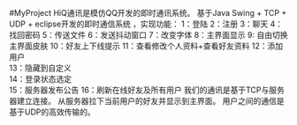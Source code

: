 #MyProject
HiQ通讯是模仿QQ开发的即时通讯系统。
基于Java Swing + TCP + UDP + eclipse开发的即时通信系统 ，实现功能：
1：登陆
2：注册
3：聊天
4：找回密码
5：传送文件
6：发送抖动窗口
7：改变字体
8：主界面显示
9: 自由切换主界面皮肤
10：好友上下线提示
11：查看修改个人资料+查看好友资料
12：添加用户  
13：隐藏到自定义  
14：登录状态选定  
15：服务器发布公告
16：刷新在线好友及所有用户
我们的通讯是基于TCP与服务器建立连接。
从服务器拉下当前用户的好友并显示到主界面。
用户之间的通信是基于UDP的高效传输的。
